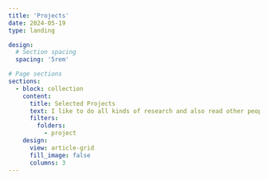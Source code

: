 ```yaml
---
title: 'Projects'
date: 2024-05-19
type: landing

design:
  # Section spacing
  spacing: '5rem'

# Page sections
sections:
  - block: collection
    content:
      title: Selected Projects
      text: I like to do all kinds of research and also read other people's research, so here are some that I liked.
      filters:
        folders:
          - project
    design:
      view: article-grid
      fill_image: false
      columns: 3
---
```

